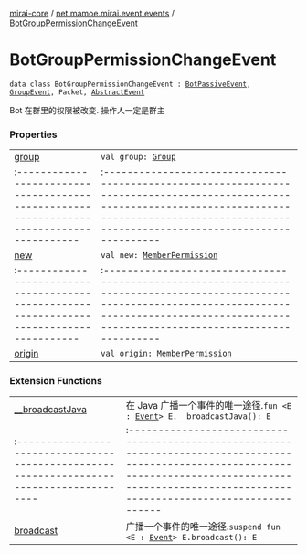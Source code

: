 [mirai-core](../../index.md) / [net.mamoe.mirai.event.events](../index.md) / [BotGroupPermissionChangeEvent](./index.md)

# BotGroupPermissionChangeEvent

`data class BotGroupPermissionChangeEvent : `[`BotPassiveEvent`](../-bot-passive-event.md)`, `[`GroupEvent`](../-group-event/index.md)`, Packet, `[`AbstractEvent`](../../net.mamoe.mirai.event/-abstract-event/index.md)

Bot 在群里的权限被改变. 操作人一定是群主

### Properties
|||
|:----------------------------------------------------------------------------------------|:---------------------------------------------------------------------------------------------------------------------------------------------------------------------------------------------------------|
| [group](group.md) | `val group: `[`Group`](../../net.mamoe.mirai.contact/-group/index.md) ||||
|:----------------------------------------------------------------------------------------|:---------------------------------------------------------------------------------------------------------------------------------------------------------------------------------------------------------|
| [new](new.md) | `val new: `[`MemberPermission`](../../net.mamoe.mirai.contact/-member-permission/index.md) ||||
|:----------------------------------------------------------------------------------------|:---------------------------------------------------------------------------------------------------------------------------------------------------------------------------------------------------------|
| [origin](origin.md) | `val origin: `[`MemberPermission`](../../net.mamoe.mirai.contact/-member-permission/index.md) |

### Extension Functions
|||
|:----------------------------------------------------------------------------------------|:---------------------------------------------------------------------------------------------------------------------------------------------------------------------------------------------------------|
| [__broadcastJava](../../net.mamoe.mirai.event/__broadcast-java.md) | 在 Java 广播一个事件的唯一途径.`fun <E : `[`Event`](../../net.mamoe.mirai.event/-event/index.md)`> E.__broadcastJava(): E` ||||
|:----------------------------------------------------------------------------------------|:---------------------------------------------------------------------------------------------------------------------------------------------------------------------------------------------------------|
| [broadcast](../../net.mamoe.mirai.event/broadcast.md) | 广播一个事件的唯一途径.`suspend fun <E : `[`Event`](../../net.mamoe.mirai.event/-event/index.md)`> E.broadcast(): E` |

